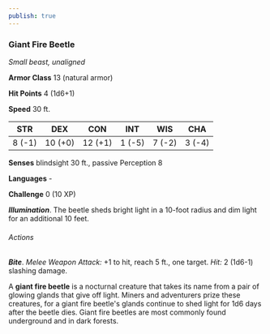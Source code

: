 ```yaml
---
publish: true
---
```

### Giant Fire Beetle

*Small beast, unaligned*

**Armor Class** 13 (natural armor)

**Hit Points** 4 (1d6+1)

**Speed** 30 ft.

| STR    | DEX     | CON     | INT    | WIS    | CHA    |
|--------|---------|---------|--------|--------|--------|
| 8 (-1) | 10 (+0) | 12 (+1) | 1 (-5) | 7 (-2) | 3 (-4) |

**Senses** blindsight 30 ft., passive Perception 8

**Languages** -

**Challenge** 0 (10 XP)

***Illumination***. The beetle sheds bright light in a 10-foot radius and dim light for an additional 10 feet.

###### Actions

***Bite***. *Melee Weapon Attack:* +1 to hit, reach 5 ft., one target. *Hit:* 2 (1d6-1) slashing damage.

A **giant fire beetle** is a nocturnal creature that takes its name from a pair of glowing glands that give off light. Miners and adventurers prize these creatures, for a giant fire beetle's glands continue to shed light for 1d6 days after the beetle dies. Giant fire beetles are most commonly found underground and in dark forests.